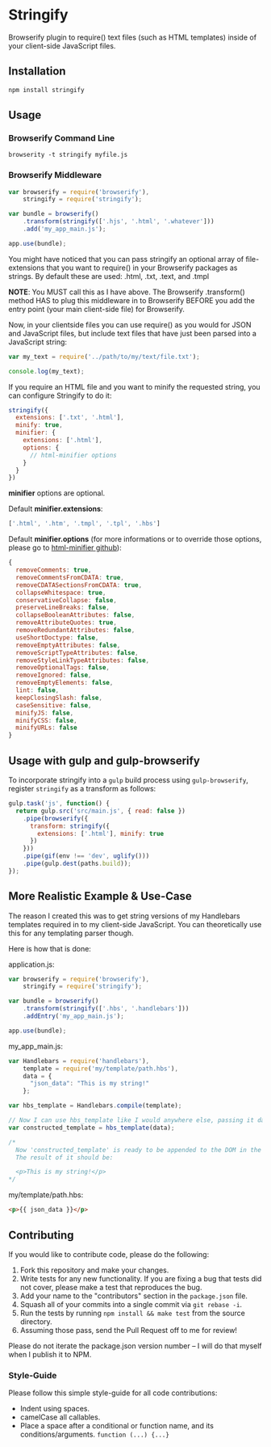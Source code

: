 # Stringify #

Browserify plugin to require() text files (such as HTML templates) inside of your client-side JavaScript files.

## Installation ##

```bash
npm install stringify
```

## Usage ##

### Browserify Command Line ###

`browserity -t stringify myfile.js`

### Browserify Middleware ###

```javascript
var browserify = require('browserify'),
    stringify = require('stringify');

var bundle = browserify()
    .transform(stringify(['.hjs', '.html', '.whatever']))
    .add('my_app_main.js');

app.use(bundle);
```

You might have noticed that you can pass stringify an optional array of file-extensions that you want to require() in your Browserify packages as strings. By default these are used: .html, .txt, .text, and .tmpl

__NOTE__: You MUST call this as I have above. The Browserify .transform() method HAS to plug this middleware in to Browserify BEFORE you add the entry point (your main client-side file) for Browserify.

Now, in your clientside files you can use require() as you would for JSON and JavaScript files, but include text files that have just been parsed into a JavaScript string:

```javascript
var my_text = require('../path/to/my/text/file.txt');

console.log(my_text);
```

If you require an HTML file and you want to minify the requested string, you can configure Stringify to do it:

```javascript
stringify({
  extensions: ['.txt', '.html'],
  minify: true,
  minifier: {
    extensions: ['.html'],
    options: {
      // html-minifier options
    }
  }
})
```

__minifier__ options are optional.

Default __minifier.extensions__:

```javascript
['.html', '.htm', '.tmpl', '.tpl', '.hbs']
```

Default __minifier.options__ (for more informations or to override those options, please go to [html-minifier github](https://github.com/kangax/html-minifier)):

```javascript
{
  removeComments: true,
  removeCommentsFromCDATA: true,
  removeCDATASectionsFromCDATA: true,
  collapseWhitespace: true,
  conservativeCollapse: false,
  preserveLineBreaks: false,
  collapseBooleanAttributes: false,
  removeAttributeQuotes: true,
  removeRedundantAttributes: false,
  useShortDoctype: false,
  removeEmptyAttributes: false,
  removeScriptTypeAttributes: false,
  removeStyleLinkTypeAttributes: false,
  removeOptionalTags: false,
  removeIgnored: false,
  removeEmptyElements: false,
  lint: false,
  keepClosingSlash: false,
  caseSensitive: false,
  minifyJS: false,
  minifyCSS: false,
  minifyURLs: false
}
```

## Usage with gulp and gulp-browserify

To incorporate stringify into a `gulp` build process using `gulp-browserify`, register `stringify` as a transform as follows:

```javascript
gulp.task('js', function() {
  return gulp.src('src/main.js', { read: false })
    .pipe(browserify({
      transform: stringify({
        extensions: ['.html'], minify: true
      })
    }))
    .pipe(gif(env !== 'dev', uglify()))
    .pipe(gulp.dest(paths.build));
});
```

## More Realistic Example & Use-Case ##

The reason I created this was to get string versions of my Handlebars templates required in to my client-side JavaScript. You can theoretically use this for any templating parser though.

Here is how that is done:

application.js:
```javascript
var browserify = require('browserify'),
    stringify = require('stringify');

var bundle = browserify()
    .transform(stringify(['.hbs', '.handlebars']))
    .addEntry('my_app_main.js');

app.use(bundle);
```

my_app_main.js:
```javascript
var Handlebars = require('handlebars'),
    template = require('my/template/path.hbs'),
    data = {
      "json_data": "This is my string!"
    };

var hbs_template = Handlebars.compile(template);

// Now I can use hbs_template like I would anywhere else, passing it data and getting constructed HTML back.
var constructed_template = hbs_template(data);

/*
  Now 'constructed_template' is ready to be appended to the DOM in the page!
  The result of it should be:

  <p>This is my string!</p>
*/
```

my/template/path.hbs:
```html
<p>{{ json_data }}</p>
```

## Contributing ##

If you would like to contribute code, please do the following:

1. Fork this repository and make your changes.
2. Write tests for any new functionality. If you are fixing a bug that tests did not cover, please make a test that reproduces the bug.
3. Add your name to the "contributors" section in the `package.json` file.
4. Squash all of your commits into a single commit via `git rebase -i`.
5. Run the tests by running `npm install && make test` from the source directory.
6. Assuming those pass, send the Pull Request off to me for review!

Please do not iterate the package.json version number – I will do that myself when I publish it to NPM.

### Style-Guide ###

Please follow this simple style-guide for all code contributions:

* Indent using spaces.
* camelCase all callables.
* Place a space after a conditional or function name, and its conditions/arguments. `function (...) {...}`
